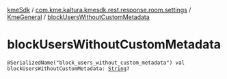 [kmeSdk](../../index.md) / [com.kme.kaltura.kmesdk.rest.response.room.settings](../index.md) / [KmeGeneral](index.md) / [blockUsersWithoutCustomMetadata](./block-users-without-custom-metadata.md)

# blockUsersWithoutCustomMetadata

`@SerializedName("block_users_without_custom_metadata") val blockUsersWithoutCustomMetadata: `[`String`](https://kotlinlang.org/api/latest/jvm/stdlib/kotlin/-string/index.html)`?`